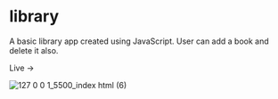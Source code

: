 # library

A basic library app created using JavaScript. User can add a book and delete it also.

Live ->

![127 0 0 1_5500_index html (6)](https://github.com/mhamza-khalid/library/assets/125656697/58f259b4-e9b5-4436-bc65-9977b5b600b2)
 
